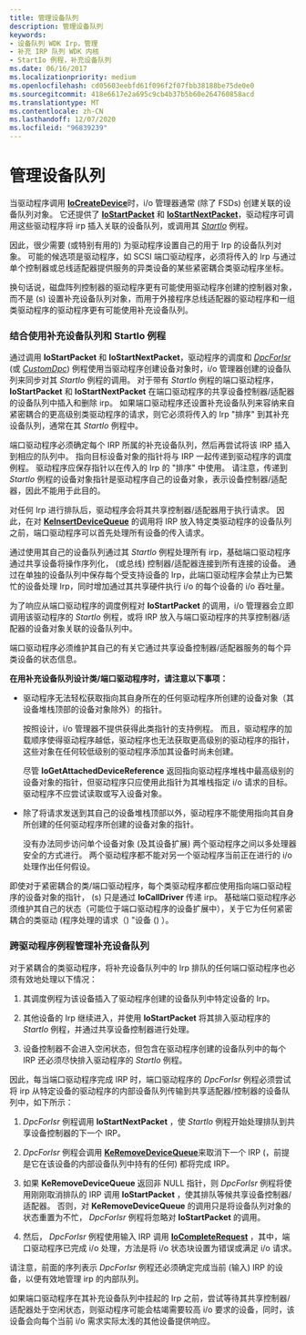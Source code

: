 ```yaml
---
title: 管理设备队列
description: 管理设备队列
keywords:
- 设备队列 WDK Irp，管理
- 补充 IRP 队列 WDK 内核
- StartIo 例程，补充设备队列
ms.date: 06/16/2017
ms.localizationpriority: medium
ms.openlocfilehash: cd05603eebfd61f096f2f07fbb38188be75de0e0
ms.sourcegitcommit: 418e6617e2a695c9cb4b37b5b60e264760858acd
ms.translationtype: MT
ms.contentlocale: zh-CN
ms.lasthandoff: 12/07/2020
ms.locfileid: "96839239"
---
```

# <a name="managing-device-queues"></a>管理设备队列





当驱动程序调用 [**IoCreateDevice**](/windows-hardware/drivers/ddi/wdm/nf-wdm-iocreatedevice)时，i/o 管理器通常 (除了 FSDs) 创建关联的设备队列对象。 它还提供了 [**IoStartPacket**](/windows-hardware/drivers/ddi/ntifs/nf-ntifs-iostartpacket) 和 [**IoStartNextPacket**](/windows-hardware/drivers/ddi/ntifs/nf-ntifs-iostartnextpacket)，驱动程序可调用这些驱动程序将 irp 插入关联的设备队列，或调用其 [*StartIo*](/windows-hardware/drivers/ddi/wdm/nc-wdm-driver_startio) 例程。

因此，很少需要 (或特别有用的) 为驱动程序设置自己的用于 Irp 的设备队列对象。 可能的候选项是驱动程序，如 SCSI 端口驱动程序，必须将传入的 Irp 与通过单个控制器或总线适配器提供服务的异类设备的某些紧密耦合类驱动程序坐标。

换句话说，磁盘阵列控制器的驱动程序更有可能使用驱动程序创建的控制器对象，而不是 (s) 设置补充设备队列对象，而用于外接程序总线适配器的驱动程序和一组类驱动程序的驱动程序更有可能使用补充设备队列。

### <a name="using-supplemental-device-queues-with-a-startio-routine"></a>结合使用补充设备队列和 StartIo 例程

通过调用 **IoStartPacket** 和 **IoStartNextPacket**，驱动程序的调度和 [*DpcForIsr*](/windows-hardware/drivers/ddi/wdm/nc-wdm-io_dpc_routine) (或 [*CustomDpc*](/windows-hardware/drivers/ddi/wdm/nc-wdm-kdeferred_routine)) 例程使用当驱动程序创建设备对象时，i/o 管理器创建的设备队列来同步对其 *StartIo* 例程的调用。 对于带有 *StartIo* 例程的端口驱动程序， **IoStartPacket** 和 **IoStartNextPacket** 在端口驱动程序的共享设备控制器/适配器的设备队列中插入和删除 irp。 如果端口驱动程序还设置补充设备队列来容纳来自紧密耦合的更高级别类驱动程序的请求，则它必须将传入的 Irp "排序" 到其补充设备队列，通常在其 *StartIo* 例程中。

端口驱动程序必须确定每个 IRP 所属的补充设备队列，然后再尝试将该 IRP 插入到相应的队列中。 指向目标设备对象的指针将与 IRP 一起传递到驱动程序的调度例程。 驱动程序应保存指针以在传入的 Irp 的 "排序" 中使用。 请注意，传递到 *StartIo* 例程的设备对象指针是驱动程序自己的设备对象，表示设备控制器/适配器，因此不能用于此目的。

对任何 Irp 进行排队后，驱动程序会将其共享控制器/适配器用于执行请求。 因此，在对 [**KeInsertDeviceQueue**](/windows-hardware/drivers/ddi/wdm/nf-wdm-keinsertdevicequeue) 的调用将 IRP 放入特定类驱动程序的设备队列之前，端口驱动程序可以首先处理所有设备的传入请求。

通过使用其自己的设备队列通过其 *StartIo* 例程处理所有 irp，基础端口驱动程序通过共享设备将操作序列化， (或总线) 控制器/适配器连接到所有连接的设备。 通过在单独的设备队列中保存每个受支持设备的 Irp，此端口驱动程序会禁止为已繁忙的设备处理 Irp，同时增加通过其共享硬件执行 i/o 的每个设备的 i/o 吞吐量。

为了响应从端口驱动程序的调度例程对 **IoStartPacket** 的调用，i/o 管理器会立即调用该驱动程序的 *StartIo* 例程，或将 IRP 放入与端口驱动程序的共享控制器/适配器的设备对象关联的设备队列中。

端口驱动程序必须维护其自己的有关它通过共享设备控制器/适配器服务的每个异类设备的状态信息。

**在用补充设备队列设计类/端口驱动程序时，请注意以下事项：**

-   驱动程序无法轻松获取指向其自身所在的任何驱动程序所创建的设备对象（其设备堆栈顶部的设备对象除外）的指针。

    按照设计，i/o 管理器不提供获得此类指针的支持例程。 而且，驱动程序的加载顺序使得驱动程序越低，驱动程序也无法获取更高级别的驱动程序的指针，这些对象在任何较低级别的驱动程序添加其设备时尚未创建。

    尽管 **IoGetAttachedDeviceReference** 返回指向驱动程序堆栈中最高级别的设备对象的指针，但驱动程序只应使用此指针为其堆栈指定 i/o 请求的目标。 驱动程序不应尝试读取或写入设备对象。

-   除了将请求发送到其自己的设备堆栈顶部以外，驱动程序不能使用指向其自身所创建的任何驱动程序所创建的设备对象的指针。

    没有办法同步访问单个设备对象 (及其设备扩展) 两个驱动程序之间以多处理器安全的方式进行。 两个驱动程序都不能对另一个驱动程序当前正在进行的 i/o 处理作出任何假设。

即使对于紧密耦合的类/端口驱动程序，每个类驱动程序都应使用指向端口驱动程序的设备对象的指针， (s) 只是通过 **IoCallDriver** 传递 irp。 基础端口驱动程序必须维护其自己的状态（可能位于端口驱动程序的设备扩展中），关于它为任何紧密耦合的类驱动 (程序处理的请求（) "设备 () ）。

### <a name="managing-supplemental-device-queues-across-driver-routines"></a>跨驱动程序例程管理补充设备队列

对于紧耦合的类驱动程序，将补充设备队列中的 Irp 排队的任何端口驱动程序也必须有效地处理以下情况：

1.  其调度例程为该设备插入了驱动程序创建的设备队列中特定设备的 Irp。

2.  其他设备的 Irp 继续进入，并使用 **IoStartPacket** 将其排入驱动程序的 *StartIo* 例程，并通过共享设备控制器进行处理。

3.  设备控制器不会进入空闲状态，但包含在驱动程序创建的设备队列中的每个 IRP 还必须尽快排入驱动程序的 *StartIo* 例程。

因此，每当端口驱动程序完成 IRP 时，端口驱动程序的 *DpcForIsr* 例程必须尝试将 irp 从特定设备的驱动程序的内部设备队列传输到共享适配器/控制器的设备队列中，如下所示：

1.  *DpcForIsr* 例程调用 **IoStartNextPacket** ，使 *StartIo* 例程开始处理排队到共享设备控制器的下一个 IRP。

2.  *DpcForIsr* 例程会调用 [**KeRemoveDeviceQueue**](/windows-hardware/drivers/ddi/wdm/nf-wdm-keremovedevicequeue)来取消下一个 IRP (，前提是它在该设备的内部设备队列中持有的任何) 都将完成 IRP。

3.  如果 **KeRemoveDeviceQueue** 返回非 NULL 指针，则 *DpcForIsr* 例程将使用刚刚取消排队的 IRP 调用 **IoStartPacket** ，使其排队等候共享设备控制器/适配器。 否则，对 **KeRemoveDeviceQueue** 的调用只是将设备队列对象的状态重置为不忙， *DpcForIsr* 例程将忽略对 **IoStartPacket** 的调用。

4.  然后， *DpcForIsr* 例程使用输入 IRP 调用 [**IoCompleteRequest**](/windows-hardware/drivers/ddi/wdm/nf-wdm-iocompleterequest) ，其中，端口驱动程序已完成 i/o 处理，方法是将 i/o 状态块设置为错误或满足 i/o 请求。

请注意，前面的序列表示 *DpcForIsr* 例程还必须确定完成当前 (输入) IRP 的设备，以便有效地管理 irp 的内部队列。

如果端口驱动程序在其补充设备队列中挂起的 Irp 之前，尝试等待其共享控制器/适配器处于空闲状态，则驱动程序可能会枯竭需要较高 i/o 要求的设备，同时，该设备会向每个当前 i/o 需求实际太浅的其他设备提供响应。

 

